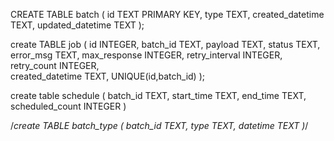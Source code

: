 CREATE TABLE batch (
	id	                TEXT PRIMARY KEY,
	type    	        TEXT,
	created_datetime	TEXT,
    updated_datetime    TEXT
);

create TABLE job (
    id                    INTEGER,
    batch_id              TEXT,
    payload               TEXT,
    status                TEXT,
    error_msg             TEXT,
    max_response          INTEGER,
    retry_interval        INTEGER,
    retry_count           INTEGER,      
    created_datetime	  TEXT,
    UNIQUE(id,batch_id)
);

create table schedule (
    batch_id        TEXT,
    start_time      TEXT,
    end_time        TEXT,
    scheduled_count INTEGER
)



/*create TABLE batch_type (
    batch_id    TEXT,
    type        TEXT,
    datetime	TEXT
)*/

